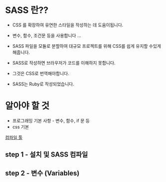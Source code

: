 # SASS 란??

- CSS 를 확장하여 유연한 스타일을 작성하는 데 도움이됩니다.
- 변수, 함수, 조건문 등을 사용합니다 ...
- SASS 파일을 모듈로 분할하여 대규모 프로젝트를 위해 CSS를 쉽게 유지할 수있게 해줍니다.

- SASS로 작성하면 브라우저가 코드를 이해하지 못합니다.
- 그것은 CSS로 번역해야합니다.
- SASS는 Ruby로 작성되었습니다.

# 알아야 할 것
- 프로그래밍 기본 사항 - 변수, 함수, if 문 등
- css 기본

[컴파일 툴](https://prepros.io)

## step 1 - 설치 및 SASS 컴파일
## step 2 - 변수 (Variables)